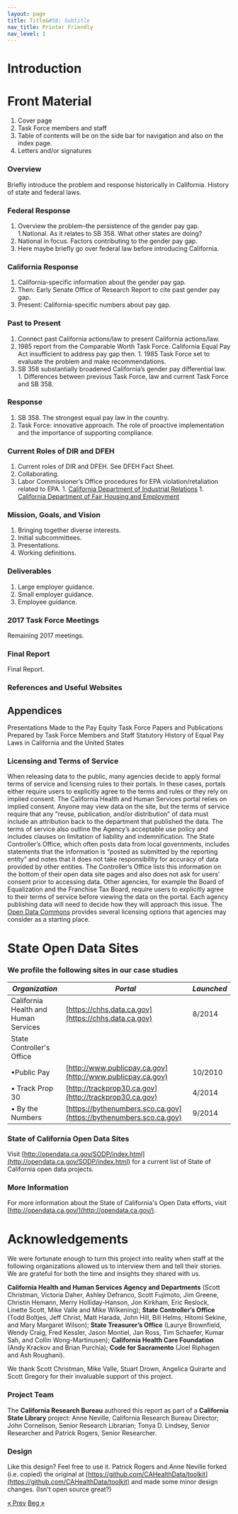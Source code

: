 ```yaml
---
layout: page
title: Title&#58; Subtitle
nav_title: Printer Friendly
nav_level: 1
---
```

# Introduction

# Front Material

1. Cover page
2. Task Force members and staff
3. Table of contents will be on the side bar for navigation and also on the index page.
4. Letters and/or signatures

### Overview

Briefly introduce the problem and response historically in California. History of state and federal laws.


### Federal Response

1. Overview the problem–the persistence of the gender pay gap.
  1.National. As it relates to SB 358. What other states are doing? 
2. National in focus. Factors contributing to the gender pay gap.
  2. Here maybe briefly go over federal law before introducing California.

### California Response

1. California-specific information about the gender pay gap.
  1. Then: Early Senate Office of Research Report to cite past gender pay gap.
  1. Present: California-specific numbers about pay gap.

### Past to Present

1. Connect past California actions/law to present California actions/law. 
  1. 1985 report from the Comparable Worth Task Force. California Equal Pay Act insufficient to address pay gap then.
    1. 1985 Task Force set to evaluate the problem and make recommendations.
  1. SB 358 substantially broadened California’s gender pay differential law. 
    1. Differences between previous Task Force, law and current Task Force and SB 358.
  
### Response

1. SB 358. The strongest equal pay law in the country.
2. Task Force: innovative approach. The role of proactive implementation and the importance of supporting compliance.

### Current Roles of DIR and DFEH

1. Current roles of DIR and DFEH. See DFEH Fact Sheet.
  1. Collaborating.
  1. Labor Commissioner’s Office procedures for EPA violation/retaliation related to EPA.
    1. [California Department of Industrial Relations](http://www.dir.ca.gov/dlse/California_Equal_Pay_Act.htm)
    1. [California Department of Fair Housing and Employment](http://www.dfeh.ca.gov/)

### Mission, Goals, and Vision

1. Bringing together diverse interests.
2. Initial subcommittees.
3. Presentations.
4. Working definitions.

### Deliverables

1. Large employer guidance.
2. Small employer guidance.
3. Employee guidance.

### 2017 Task Force Meetings

Remaining 2017 meetings.

### Final Report

Final Report.

### References and Useful Websites
 
## Appendices
Presentations Made to the Pay Equity Task Force
Papers and Publications Prepared by Task Force Members and Staff
Statutory History of Equal Pay Laws in California and the United States








### Licensing and Terms of Service

When releasing data to the public, many agencies decide to apply formal terms of service and licensing rules to their portals. In these cases, portals either require users to explicitly agree to the terms and rules or they rely on implied consent. The California Health and Human Services portal relies on implied consent. Anyone may view data on the site, but the terms of service require that any “reuse, publication, and/or distribution” of data must include an attribution back to the department that published the data. The terms of service also outline the Agency’s acceptable use policy and includes clauses on limitation of liability and indemnification. The State Controller’s Office, which often posts data from local governments, includes statements that the information is “posted as submitted by the reporting entity” and notes that it does not take responsibility for accuracy of data provided by other entities. The Controller’s Office lists this information on the bottom of their open data site pages and also does not ask for users’ consent prior to accessing data. Other agencies, for example the Board of Equalization and the Franchise Tax Board, require users to explicitly agree to their terms of service before viewing the data on the portal. Each agency publishing data will need to decide how they will approach this issue. The [Open Data Commons](http://opendatacommons.org/licenses/) provides several licensing options that agencies may consider as a starting place. 

# State Open Data Sites

### We profile the following sites in our case studies

*Organization* | *Portal* | *Launched*
---|---|---
California Health and Human Services | [https://chhs.data.ca.gov](https://chhs.data.ca.gov) | 8/2014
State Controller's Office | 
&bull;Public Pay | [http://www.publicpay.ca.gov](http://www.publicpay.ca.gov) | 10/2010
&bull; Track Prop 30 | [http://trackprop30.ca.gov](http://trackprop30.ca.gov) | 4/2014
&bull; By the Numbers | [https://bythenumbers.sco.ca.gov](https://bythenumbers.sco.ca.gov) | 9/2014

### State of California Open Data Sites  
Visit [http://opendata.ca.gov/SODP/index.html](http://opendata.ca.gov/SODP/index.html) for a current list of State of California open data projects. 

### More Information
For more information about the State of California's Open Data efforts, visit [http://opendata.ca.gov/](http://opendata.ca.gov/).

# Acknowledgements

We were fortunate enough to turn this project into reality when staff at the following organizations allowed us to interview them and tell their stories. We are grateful for both the time and insights they shared with us.

**California Health and Human Services Agency and Departments** (Scott Christman, Victoria Daher, Ashley Defranco, Scott Fujimoto, Jim Greene, Christin Hemann, Merry Holliday-Hanson, Jon Kirkham, Eric Reslock, Linette Scott, Mike Valle and Mike Wilkening); **State Controller’s Office** (Todd Boltjes, Jeff Christ, Matt Harada, John Hill, Bill Helms, Hitomi Sekine, and Mary Margaret Wilson); **State Treasurer’s Office** (Laurye Brownfield, Wendy Craig, Fred Kessler, Jason Montiel, Jan Ross, Tim Schaefer, Kumar Sah, and Collin Wong-Martinusen); **California Health Care Foundation** (Andy Krackov and Brian Purchia); **Code for Sacramento** (Joel Riphagen and Ash Roughani).

We thank Scott Christman, Mike Valle, Stuart Drown, Angelica Quirarte and Scott Gregory for their invaluable support of this project.

### Project Team

The **California Research Bureau** authored this report as part of a **California State Library** project: Anne Neville, California Research Bureau Director; John Cornelison, Senior Research Librarian; Tonya D. Lindsey, Senior Researcher and Patrick Rogers, Senior Researcher.

### Design

Like this design? Feel free to use it. Patrick Rogers and Anne Neville forked (i.e. copied) the original at [https://github.com/CAHealthData/toolkit](https://github.com/CAHealthData/toolkit) and made some minor design changes. (Isn't open source great?)

<!-- Pagination -->
<div class="pagination">
  <a class="pagination-item older" href="{{ site.baseurl }}/08-Appendices">&laquo; Prev</a>
  <a class="pagination-item newer" href="{{ site.baseurl }}/01-Cover-page">Beg &raquo;</a>
</div>

